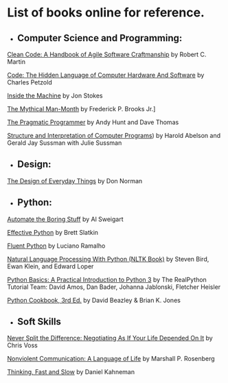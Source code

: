 # List of books online for reference.


- ## Computer Science and Programming:

[Clean Code: A Handbook of Agile Software Craftmanship](https://enos.itcollege.ee/~jpoial/oop/naited/Clean%20Code.pdf) by Robert C. Martin

[Code: The Hidden Language of Computer Hardware And Software](https://bobcarp.files.wordpress.com/2014/07/code-charles-petzold.pdf) by Charles Petzold

[Inside the Machine](http://joe90.yolasite.com/resources/InsidetheMachine.pdf) by Jon Stokes

[The Mythical Man-Month](https://web.eecs.umich.edu/~weimerw/2018-481/readings/mythical-man-month.pdf) by Frederick P. Brooks Jr.]

[The Pragmatic Programmer](https://www.nceclusters.no/globalassets/filer/nce/diverse/the-pragmatic-programmer.pdf) by Andy Hunt and Dave Thomas

[Structure and Interpretation of Computer Programs](https://web.mit.edu/alexmv/6.037/sicp.pdf)) by Harold Abelson and Gerald Jay Sussman with Julie Sussman


- ## Design:

[The Design of Everyday Things](http://www.nixdell.com/classes/HCI-and-Design-Spring-2017/The-Design-of-Everyday-Things-Revised-and-Expanded-Edition.pdf) by Don Norman


- ## Python:

[Automate the Boring Stuff](https://automatetheboringstuff.com) by Al Sweigart

[Effective Python](https://arisuchan.jp/λ/src/1498628824511-0.pdf) by Brett Slatkin

[Fluent Python](http://1.droppdf.com/files/X06AR/fluent-python-2015-.pdf) by Luciano Ramalho

[Natural Language Processing With Python (NLTK Book)](https://www.nltk.org/book/) by Steven Bird, Ewan Klein, and Edward Loper

[Python Basics: A Practical Introduction to Python 3](https://media-exp1.licdn.com/dms/document/C4D1FAQH24gN3nULkaA/feedshare-document-pdf-analyzed/0/1629374282838?e=1629673200&v=beta&t=Dz7br5h1PLRL4PZ5WC3OMzaOb1aHcB_3rMPng1Dpnfo) by The RealPython Tutorial Team: David Amos, Dan Bader, Johanna Jablonski, Fletcher Heisler

[Python Cookbook, 3rd Ed.](https://d.cxcore.net/Python/Python_Cookbook_3rd_Edition.pdf) by David Beazley & Brian K. Jones


- ## Soft Skills

[Never Split the Difference: Negotiating As If Your Life Depended On It](http://livre2.com/LIVREE/E1/E001005.pdf) by Chris Voss

[Nonviolent Communication: A Language of Life](https://classroommanagementcem.weebly.com/uploads/4/3/2/5/4325801/nvc_language_of_life_chapters_1-5.pdf) by Marshall P. Rosenberg

[Thinking, Fast and Slow](http://dspace.vnbrims.org:13000/jspui/bitstream/123456789/2224/1/Daniel-Kahneman-Thinking-Fast-and-Slow-.pdf) by Daniel Kahneman
